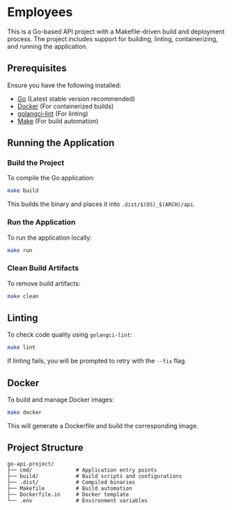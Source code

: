 # Employees

This is a Go-based API project with a Makefile-driven build and deployment process. The project includes support for
building, linting, containerizing, and running the application.

## Prerequisites

Ensure you have the following installed:

- [Go](https://go.dev/) (Latest stable version recommended)
- [Docker](https://www.docker.com/) (For containerized builds)
- [golangci-lint](https://golangci-lint.run/) (For linting)
- [Make](https://www.gnu.org/software/make/) (For build automation)

## Running the Application

### Build the Project

To compile the Go application:

```sh
make build
```

This builds the binary and places it into `.dist/$(OS)_$(ARCH)/api`.

### Run the Application

To run the application locally:

```sh
make run
```

### Clean Build Artifacts

To remove build artifacts:

```sh
make clean
```

## Linting

To check code quality using `golangci-lint`:

```sh
make lint
```

If linting fails, you will be prompted to retry with the `--fix` flag.

## Docker

To build and manage Docker images:

```sh
make docker
```

This will generate a Dockerfile and build the corresponding image.

## Project Structure

```
go-api-project/
├── cmd/              # Application entry points
├── build/            # Build scripts and configurations
├── .dist/            # Compiled binaries
├── Makefile          # Build automation
├── Dockerfile.in     # Docker template
└── .env              # Environment variables
```


